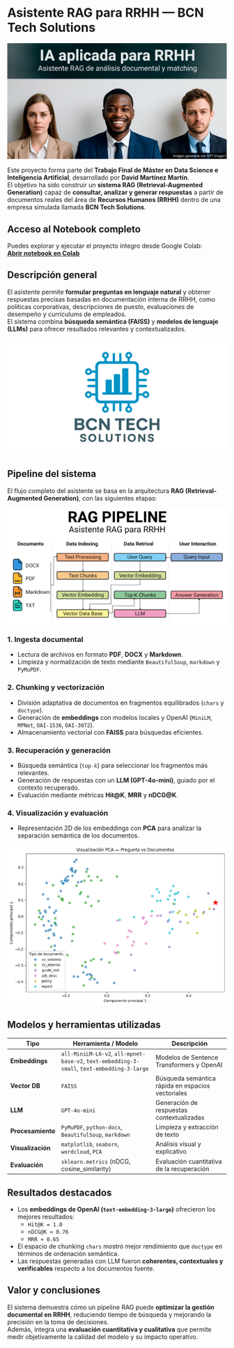 # Asistente RAG para RRHH — BCN Tech Solutions
![IA aplicada a RRHH](images/ia_rrhh.png)

Este proyecto forma parte del **Trabajo Final de Máster en Data Science e Inteligencia Artificial**, desarrollado por **David Martínez Martín**.  
El objetivo ha sido construir un **sistema RAG (Retrieval-Augmented Generation)** capaz de **consultar, analizar y generar respuestas** a partir de documentos reales del área de **Recursos Humanos (RRHH)** dentro de una empresa simulada llamada **BCN Tech Solutions**.


## Acceso al Notebook completo

Puedes explorar y ejecutar el proyecto íntegro desde Google Colab:  
**[Abrir notebook en Colab](https://colab.research.google.com/drive/1_po4KRbvx0rT8_L3A2SeTea4jsJuVOvI?usp=sharing)**

## Descripción general

El asistente permite **formular preguntas en lenguaje natural** y obtener respuestas precisas basadas en documentación interna de RRHH, como políticas corporativas, descripciones de puesto, evaluaciones de desempeño y currículums de empleados.  
El sistema combina **búsqueda semántica (FAISS)** y **modelos de lenguaje (LLMs)** para ofrecer resultados relevantes y contextualizados.

![BCN Tech Solutions](images/bcntech.png)


## Pipeline del sistema

El flujo completo del asistente se basa en la arquitectura **RAG (Retrieval-Augmented Generation)**, con las siguientes etapas:

![Pipeline del sistema](images/pipeline.png)

### 1. Ingesta documental
- Lectura de archivos en formato **PDF**, **DOCX** y **Markdown**.
- Limpieza y normalización de texto mediante `BeautifulSoup`, `markdown` y `PyMuPDF`.

### 2. Chunking y vectorización
- División adaptativa de documentos en fragmentos equilibrados (`chars` y `doctype`).
- Generación de **embeddings** con modelos locales y OpenAI (`MiniLM`, `MPNet`, `OAI-1536`, `OAI-3072`).
- Almacenamiento vectorial con **FAISS** para búsquedas eficientes.

### 3. Recuperación y generación
- Búsqueda semántica (`top-k`) para seleccionar los fragmentos más relevantes.
- Generación de respuestas con un **LLM (GPT-4o-mini)**, guiado por el contexto recuperado.
- Evaluación mediante métricas **Hit@K**, **MRR** y **nDCG@K**.

### 4. Visualización y evaluación
- Representación 2D de los embeddings con **PCA** para analizar la separación semántica de los documentos.

![Visualización PCA](images/pca.png)


## Modelos y herramientas utilizadas

| Tipo | Herramienta / Modelo | Descripción |
|------|-----------------------|--------------|
| **Embeddings** | `all-MiniLM-L6-v2`, `all-mpnet-base-v2`, `text-embedding-3-small`, `text-embedding-3-large` | Modelos de Sentence Transformers y OpenAI |
| **Vector DB** | `FAISS` | Búsqueda semántica rápida en espacios vectoriales |
| **LLM** | `GPT-4o-mini` | Generación de respuestas contextualizadas |
| **Procesamiento** | `PyMuPDF`, `python-docx`, `BeautifulSoup`, `markdown` | Limpieza y extracción de texto |
| **Visualización** | `matplotlib`, `seaborn`, `wordcloud`, `PCA` | Análisis visual y explicativo |
| **Evaluación** | `sklearn.metrics` (nDCG, cosine_similarity) | Evaluación cuantitativa de la recuperación |


## Resultados destacados

- Los **embeddings de OpenAI (`text-embedding-3-large`)** ofrecieron los mejores resultados:
  - `Hit@K = 1.0`  
  - `nDCG@K ≈ 0.76`  
  - `MRR ≈ 0.65`
- El espacio de chunking `chars` mostró mejor rendimiento que `doctype` en términos de ordenación semántica.
- Las respuestas generadas con LLM fueron **coherentes, contextuales y verificables** respecto a los documentos fuente.


## Valor y conclusiones

El sistema demuestra cómo un pipeline RAG puede **optimizar la gestión documental en RRHH**, reduciendo tiempo de búsqueda y mejorando la precisión en la toma de decisiones.  
Además, integra una **evaluación cuantitativa y cualitativa** que permite medir objetivamente la calidad del modelo y su impacto operativo.



